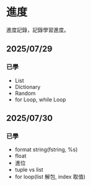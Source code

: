# 進度

進度記錄，記錄學習進度。

## 2025/07/29

### 已學

- List
- Dictionary
- Random
- for Loop, while Loop

## 2025/07/30

### 已學

- format string(fstring, %s)
- float
- 進位
- tuple vs list
- for loop(list 解包, index 取值)
